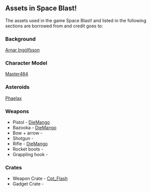 ## Assets in Space Blast!

The assets used in the game Space Blast! and listed in the following sections are borrowed from and credit goes to:


### Background

[Arnar Ingólfsson](https://www.linkedin.com/in/arnar-ing%C3%B3lfsson-84647252/)

### Character Model  
[Master484](https://opengameart.org/content/space-soldier-m484-games)

### Asteroids
[Phaelax](https://forum.thegamecreators.com/thread/209786)

### Weapons
* Pistol - [DieMango](https://opengameart.org/content/gun-sprites-3)
* Bazooka - [DieMango](https://opengameart.org/content/gun-sprites-3)
* Bow +  arrow - 
* Shotgun - 
* Rifle - [DieMango](https://opengameart.org/content/gun-sprites-3)
* Rocket boots - 
* Grappling hook - 

### Crates

* Weapon Crate - [Cpt_Flash](https://opengameart.org/content/2d-wooden-box)
* Gadget Crate - 
